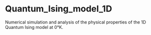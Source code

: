 # Quantum_Ising_model_1D
Numerical simulation and analysis of the physical properties of the 1D Quantum Ising model at 0°K.
